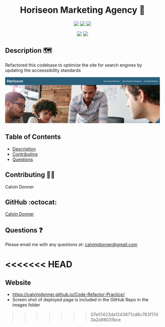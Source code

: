 <h1 align='center'> Horiseon Marketing Agency 💼</h1>
  
<p align='center'>
  <img src='https://img.shields.io/github/languages/top/calvinjdonner/Code-Refactor-Practice' />
  <img src='https://img.shields.io/github/repo-size/calvinjdonner/Code-Refactor-Practice' />
  <img src='https://img.shields.io/github/last-commit/calvinjdonner/Code-Refactor-Practice' />
</p>

<p align='center'>
    <img src='https://img.shields.io/badge/-html-red' />
    <img src='https://img.shields.io/badge/-css-green' />
</p>
     
  ## Description 🗺️
  Refactored this codebase to optimize the site for search engines by updating the acceessibility standards

![](assets/images/horiseon%20screenshot.png)

  ## Table of Contents
  - [Description](#description)
  - [Contributing](#contributing)
  - [Questions](#questions)


  ## Contributing 👨‍💻
  Calvin Donner

  ## GitHub :octocat:
  [Calvin Donner](https://github.com/calvinjdonner)

  ## Questions ❓
  Please email me with any questions at: calvinjdonner@gmail.com<br />
 

<<<<<<< HEAD
=======
## Website
* https://calvinjdonner.github.io/Code-Refactor-Practice/
* Screen shot of deployed page is included in the GitHub Repo in the images folder
>>>>>>> 07e01423da1243671cd8c763f17d3a2a98031bce
